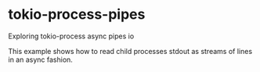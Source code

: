 # tokio-process-pipes
Exploring tokio-process async pipes io

This example shows how to read child processes stdout as streams of lines
in an async fashion.
